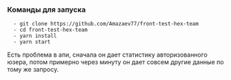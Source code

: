 ### Команды для запуска

```
  - git clone https://github.com/Amazaev77/front-test-hex-team
  - cd front-test-hex-team
  - yarn install
  - yarn start
```

Есть проблема в апи, сначала он дает статистику авторизованного юзера,
потом примерно через минуту он дает совсем другие данные по тому же запросу.
